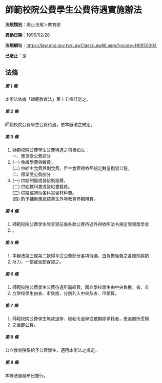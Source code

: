 # 師範校院公費學生公費待遇實施辦法

**法規類別**：廢止法規＞教育部

**異動日期**：1996/02/28  

**法規網址**：https://law.moj.gov.tw/LawClass/LawAll.aspx?pcode=H0050004

**已廢止**：是



## 法條
##### 第 1 條
本辦法依據「師範教育法」第十五條訂定之。

##### 第 2 條
師範校院公費學生公費待遇，依本辦法之規定。

##### 第 3 條
1. 師範校院公費學生公費待遇之項目如左：  
一、應享受公費部分
1.  (一) 免繳學費與雜費。  
 (二) 供給主食費與副食費。但主食費得依照規定數量撥發公糧。  
二、得享受公費部分
1.  (一) 供給制服或發給制服費。  
 (二) 供給教科書或發給書籍費。  
 (三) 供給或補助各科實習材料費。  
 (四) 酌予補助應屆結業生外埠教育參觀用費。

##### 第 4 條
1. 師範校院公費學生除享受前條各款公費待遇外得依照法令規定受領獎學金
1. 。

##### 第 5 條
1. 本辦法第三條第二款得享受公費部分各項待遇，由負擔經費之各機關斟酌
1. 財力，一部或全部實施之。

##### 第 6 條
1. 師範校院公費學生公費待遇所需經費，國立學校學生由中央負擔，省、市
1. 立學校學生由省、市負擔，分別列入中央及省、市預算。

##### 第 7 條
1. 師範校院公費學生無故退學、經勒令退學或被開除學籍者，應追繳所受領
1. 之全部公費。

##### 第 8 條
公立教育院系給予公費學生，適用本辦法之規定。

##### 第 9 條
本辦法自發布日施行。


